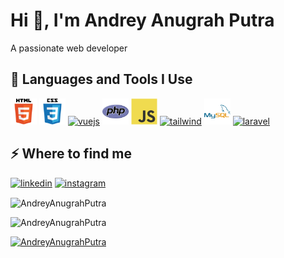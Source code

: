 <h1>Hi 👋, I'm Andrey Anugrah Putra</h1>
<p>A passionate web developer</p>
<h2>🚀 Languages and Tools I Use</h2>
<p><a target="_blank" href="https://raw.githubusercontent.com/devicons/devicon/master/icons/html5/html5-original-wordmark.svg" style="display: inline-block;"><img src="https://raw.githubusercontent.com/devicons/devicon/master/icons/html5/html5-original-wordmark.svg" alt="html5" width="42" height="42" /></a>
<a target="_blank" href="https://raw.githubusercontent.com/devicons/devicon/master/icons/css3/css3-original-wordmark.svg" style="display: inline-block;"><img src="https://raw.githubusercontent.com/devicons/devicon/master/icons/css3/css3-original-wordmark.svg" alt="css3" width="42" height="42" /></a>
<a target="_blank" href="https://camo.githubusercontent.com/685d4010a430b80988ac369ea0c7398eff8ab41d5ff665533eb406c265d5a0cc/68747470733a2f2f63646e2e6a7364656c6976722e6e65742f67682f64657669636f6e732f64657669636f6e2f69636f6e732f7675656a732f7675656a732d6f726967696e616c2e737667" style="display: inline-block;"><img src="https://camo.githubusercontent.com/685d4010a430b80988ac369ea0c7398eff8ab41d5ff665533eb406c265d5a0cc/68747470733a2f2f63646e2e6a7364656c6976722e6e65742f67682f64657669636f6e732f64657669636f6e2f69636f6e732f7675656a732f7675656a732d6f726967696e616c2e737667" alt="vuejs" width="42" height="42" /></a>
<a target="_blank" href="https://raw.githubusercontent.com/devicons/devicon/master/icons/php/php-original.svg" style="display: inline-block;"><img src="https://raw.githubusercontent.com/devicons/devicon/master/icons/php/php-original.svg" alt="php" width="42" height="42" /></a>
<a target="_blank" href="https://raw.githubusercontent.com/devicons/devicon/master/icons/javascript/javascript-original.svg" style="display: inline-block;"><img src="https://raw.githubusercontent.com/devicons/devicon/master/icons/javascript/javascript-original.svg" alt="javascript" width="42" height="42" /></a>
<a target="_blank" href="https://www.vectorlogo.zone/logos/tailwindcss/tailwindcss-icon.svg" style="display: inline-block;"><img src="https://www.vectorlogo.zone/logos/tailwindcss/tailwindcss-icon.svg" alt="tailwind" width="42" height="42" /></a>
<a target="_blank" href="https://raw.githubusercontent.com/devicons/devicon/master/icons/mysql/mysql-original-wordmark.svg" style="display: inline-block;"><img src="https://raw.githubusercontent.com/devicons/devicon/master/icons/mysql/mysql-original-wordmark.svg" alt="mysql" width="42" height="42" /></a>
<a target="_blank" href="https://camo.githubusercontent.com/5b13a1dda84194fa13ed156bd124e409497815977ab8ea21ebb815720160652d/68747470733a2f2f63646e2e73696d706c6569636f6e732e6f72672f6c61726176656c2f464632443230" style="display: inline-block;"><img src="https://camo.githubusercontent.com/5b13a1dda84194fa13ed156bd124e409497815977ab8ea21ebb815720160652d/68747470733a2f2f63646e2e73696d706c6569636f6e732e6f72672f6c61726176656c2f464632443230" alt="laravel" width="42" height="42" /></a></p>
<h2>⚡️ Where to find me</h2>
<p><a target="_blank" href="https://www.linkedin.com/in/andrey-anugrah-putra-110446260" style="display: inline-block;"><img src="https://img.shields.io/badge/linkedin-logo?style=for-the-badge&logo=linkedin&logoColor=white&color=%230a77b6" alt="linkedin" /></a>
<a target="_blank" href="https://www.instagram.com/andrey_a_putra" style="display: inline-block;"><img src="https://img.shields.io/badge/instagram-logo?style=for-the-badge&logo=instagram&logoColor=white&color=%23F35369" alt="instagram" /></a></p>
<p><img align="center" src="https://github-readme-streak-stats.herokuapp.com/?user=AndreyAnugrahPutra&" alt="AndreyAnugrahPutra" /></p>
<p><img src="https://github-readme-stats.vercel.app/api/top-langs?username=AndreyAnugrahPutra&show_icons=true&locale=en&layout=compact" alt="AndreyAnugrahPutra" /></p>
<p><a href="https://github.com/ryo-ma/github-profile-trophy"><img src="https://github-profile-trophy.vercel.app/?username=AndreyAnugrahPutra" alt="AndreyAnugrahPutra" /></a></p>
